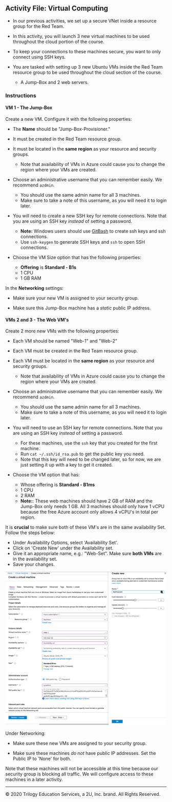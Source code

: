 ## Activity File:  Virtual Computing

- In our previous activities, we set up a secure VNet inside a resource group for the Red Team.

- In this activity, you will launch 3 new virtual machines to be used throughout the cloud portion of the course.

- To keep your connections to these machines secure, you want to only connect using SSH keys.

- You are tasked with setting up 3 new Ubuntu VMs inside the Red Team resource group to be used throughout the cloud section of the course.
	- A Jump-Box and 2 web servers.

### Instructions

#### VM 1 - The Jump-Box
Create a new VM. Configure it with the following properties:
- The **Name** should be "Jump-Box-Provisioner."

- It must be created in the Red Team resource group.

- It must be located in the **same region** as your resource and security groups.
	- Note that availability of VMs in Azure could cause you to change the region where your VMs are created.

- Choose an administrative username that you can remember easily. We recommend `azdmin`. 
  - You should use the same admin name for all 3 machines.
  - Make sure to take a note of this username, as you will need it to login later.

- You will need to create a new SSH key for remote connections. Note that you are using an SSH key _instead_ of setting a password.
	- **Note:** Windows users should use [GitBash](https://gitforwindows.org/) to create ssh keys and ssh connections.
	- Use `ssh-keygen` to generate SSH keys and `ssh` to open SSH connections.

- Choose the VM Size option that has the following properties:
  - **Offering** is **Standard - B1s**
  - 1 CPU
  - 1 GB RAM

In the **Networking** settings: 

- Make sure your new VM is assigned to your security group.

- Make sure this Jump-Box machine has a _static_ public IP address. 

#### VMs 2 and 3 - The Web VM's

Create 2 more new VMs with the following properties:
- Each VM should be named "Web-1" and "Web-2"

- Each VM must be created in the Red Team resource group.

- Each VM must be located in the **same region** as your resource and security groups.
	- Note that availability of VMs in Azure could cause you to change the region where your VMs are created.

- Choose an administrative username that you can remember easily. We recommend `azdmin`. 
  - You should use the same admin name for all 3 machines.
  - Make sure to take a note of this username, as you will need it to login later.

- You will need to use an SSH key for remote connections. Note that you are using an SSH key _instead_ of setting a password.
	- For these machines, use the `ssh` key that you created for the first machine.
  - Run `cat ~/.ssh/id_rsa.pub` to get the public key you need.
  - Note that this key will need to be changed later, so for now, we are just setting it up with a key to get it created.

- Choose the VM option that has:
  - Whose offering is **Standard - B1ms**
  - 1 CPU
  - 2 RAM
  - **Note:**: These web machines should have 2 GB of RAM and the Jump-Box only needs 1 GB. All 3 machines should only have 1 vCPU because the free Azure account only allows 4 vCPU's in total per region.

It is **crucial** to make sure both of these VM's are in the same availability Set. Follow the steps below:
  - Under Availability Options, select 'Availability Set'.
  - Click on 'Create New' under the Availability set.
  - Give it an appropriate name, e.g.: "Web-Set". Make sure **both VMs** are in the availability set.
  - Save your changes.

![](../../../Images/Avail_Set/Avail-Set.png)

Under Networking:
- Make sure these new VMs are assigned to your security group.

- Make sure these machines _do not_ have public IP addresses. Set the Public IP to 'None' for both.

Note that these machines will not be accessible at this time because our security group is blocking all traffic. We will configure access to these machines in a later activity.

---
© 2020 Trilogy Education Services, a 2U, Inc. brand. All Rights Reserved.
